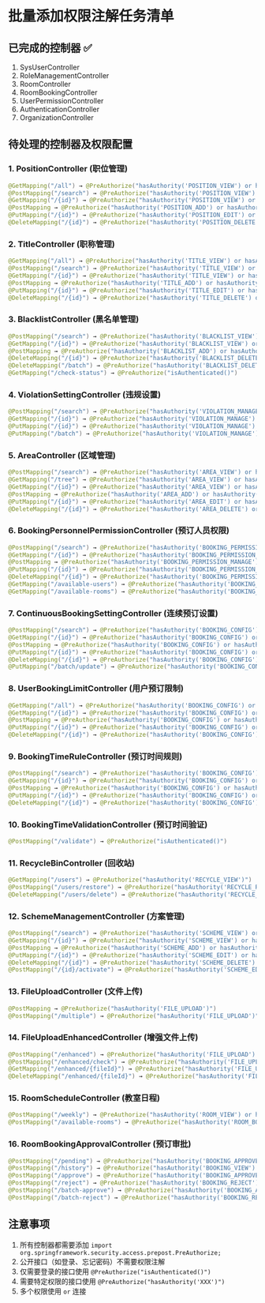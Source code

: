 # 批量添加权限注解任务清单

## 已完成的控制器 ✅
1. SysUserController
2. RoleManagementController
3. RoomController
4. RoomBookingController
5. UserPermissionController
6. AuthenticationController
7. OrganizationController

## 待处理的控制器及权限配置

### 1. PositionController (职位管理)
```java
@GetMapping("/all") → @PreAuthorize("hasAuthority('POSITION_VIEW') or hasAuthority('POSITION_MANAGE')")
@PostMapping("/search") → @PreAuthorize("hasAuthority('POSITION_VIEW') or hasAuthority('POSITION_MANAGE')")
@GetMapping("/{id}") → @PreAuthorize("hasAuthority('POSITION_VIEW') or hasAuthority('POSITION_MANAGE')")
@PostMapping → @PreAuthorize("hasAuthority('POSITION_ADD') or hasAuthority('POSITION_MANAGE')")
@PutMapping("/{id}") → @PreAuthorize("hasAuthority('POSITION_EDIT') or hasAuthority('POSITION_MANAGE')")
@DeleteMapping("/{id}") → @PreAuthorize("hasAuthority('POSITION_DELETE') or hasAuthority('POSITION_MANAGE')")
```

### 2. TitleController (职称管理)
```java
@GetMapping("/all") → @PreAuthorize("hasAuthority('TITLE_VIEW') or hasAuthority('TITLE_MANAGE')")
@PostMapping("/search") → @PreAuthorize("hasAuthority('TITLE_VIEW') or hasAuthority('TITLE_MANAGE')")
@GetMapping("/{id}") → @PreAuthorize("hasAuthority('TITLE_VIEW') or hasAuthority('TITLE_MANAGE')")
@PostMapping → @PreAuthorize("hasAuthority('TITLE_ADD') or hasAuthority('TITLE_MANAGE')")
@PutMapping("/{id}") → @PreAuthorize("hasAuthority('TITLE_EDIT') or hasAuthority('TITLE_MANAGE')")
@DeleteMapping("/{id}") → @PreAuthorize("hasAuthority('TITLE_DELETE') or hasAuthority('TITLE_MANAGE')")
```

### 3. BlacklistController (黑名单管理)
```java
@PostMapping("/search") → @PreAuthorize("hasAuthority('BLACKLIST_VIEW') or hasAuthority('BLACKLIST_MANAGE')")
@GetMapping("/{id}") → @PreAuthorize("hasAuthority('BLACKLIST_VIEW') or hasAuthority('BLACKLIST_MANAGE')")
@PostMapping → @PreAuthorize("hasAuthority('BLACKLIST_ADD') or hasAuthority('BLACKLIST_MANAGE')")
@DeleteMapping("/{id}") → @PreAuthorize("hasAuthority('BLACKLIST_DELETE') or hasAuthority('BLACKLIST_MANAGE')")
@DeleteMapping("/batch") → @PreAuthorize("hasAuthority('BLACKLIST_DELETE') or hasAuthority('BLACKLIST_MANAGE')")
@GetMapping("/check-status") → @PreAuthorize("isAuthenticated()")
```

### 4. ViolationSettingController (违规设置)
```java
@PostMapping("/search") → @PreAuthorize("hasAuthority('VIOLATION_MANAGE') or hasAuthority('SYSTEM_CONFIG')")
@GetMapping("/{id}") → @PreAuthorize("hasAuthority('VIOLATION_MANAGE') or hasAuthority('SYSTEM_CONFIG')")
@PutMapping("/{id}") → @PreAuthorize("hasAuthority('VIOLATION_MANAGE') or hasAuthority('SYSTEM_CONFIG')")
@PutMapping("/batch") → @PreAuthorize("hasAuthority('VIOLATION_MANAGE') or hasAuthority('SYSTEM_CONFIG')")
```

### 5. AreaController (区域管理)
```java
@PostMapping("/search") → @PreAuthorize("hasAuthority('AREA_VIEW') or hasAuthority('AREA_MANAGE')")
@GetMapping("/tree") → @PreAuthorize("hasAuthority('AREA_VIEW') or hasAuthority('AREA_MANAGE')")
@GetMapping("/{id}") → @PreAuthorize("hasAuthority('AREA_VIEW') or hasAuthority('AREA_MANAGE')")
@PostMapping → @PreAuthorize("hasAuthority('AREA_ADD') or hasAuthority('AREA_MANAGE')")
@PutMapping("/{id}") → @PreAuthorize("hasAuthority('AREA_EDIT') or hasAuthority('AREA_MANAGE')")
@DeleteMapping("/{id}") → @PreAuthorize("hasAuthority('AREA_DELETE') or hasAuthority('AREA_MANAGE')")
```

### 6. BookingPersonnelPermissionController (预订人员权限)
```java
@PostMapping("/search") → @PreAuthorize("hasAuthority('BOOKING_PERMISSION_MANAGE')")
@GetMapping("/{id}") → @PreAuthorize("hasAuthority('BOOKING_PERMISSION_MANAGE')")
@PostMapping → @PreAuthorize("hasAuthority('BOOKING_PERMISSION_MANAGE')")
@PutMapping("/{id}") → @PreAuthorize("hasAuthority('BOOKING_PERMISSION_MANAGE')")
@DeleteMapping("/{id}") → @PreAuthorize("hasAuthority('BOOKING_PERMISSION_MANAGE')")
@GetMapping("/available-users") → @PreAuthorize("hasAuthority('BOOKING_PERMISSION_MANAGE')")
@GetMapping("/available-rooms") → @PreAuthorize("hasAuthority('BOOKING_PERMISSION_MANAGE')")
```

### 7. ContinuousBookingSettingController (连续预订设置)
```java
@PostMapping("/search") → @PreAuthorize("hasAuthority('BOOKING_CONFIG') or hasAuthority('SYSTEM_CONFIG')")
@GetMapping("/{id}") → @PreAuthorize("hasAuthority('BOOKING_CONFIG') or hasAuthority('SYSTEM_CONFIG')")
@PostMapping → @PreAuthorize("hasAuthority('BOOKING_CONFIG') or hasAuthority('SYSTEM_CONFIG')")
@PutMapping("/{id}") → @PreAuthorize("hasAuthority('BOOKING_CONFIG') or hasAuthority('SYSTEM_CONFIG')")
@DeleteMapping("/{id}") → @PreAuthorize("hasAuthority('BOOKING_CONFIG') or hasAuthority('SYSTEM_CONFIG')")
@PutMapping("/batch/update") → @PreAuthorize("hasAuthority('BOOKING_CONFIG') or hasAuthority('SYSTEM_CONFIG')")
```

### 8. UserBookingLimitController (用户预订限制)
```java
@GetMapping("/all") → @PreAuthorize("hasAuthority('BOOKING_CONFIG') or hasAuthority('SYSTEM_CONFIG')")
@GetMapping("/{id}") → @PreAuthorize("hasAuthority('BOOKING_CONFIG') or hasAuthority('SYSTEM_CONFIG')")
@PostMapping → @PreAuthorize("hasAuthority('BOOKING_CONFIG') or hasAuthority('SYSTEM_CONFIG')")
@PutMapping("/{id}") → @PreAuthorize("hasAuthority('BOOKING_CONFIG') or hasAuthority('SYSTEM_CONFIG')")
@DeleteMapping("/{id}") → @PreAuthorize("hasAuthority('BOOKING_CONFIG') or hasAuthority('SYSTEM_CONFIG')")
```

### 9. BookingTimeRuleController (预订时间规则)
```java
@PostMapping("/search") → @PreAuthorize("hasAuthority('BOOKING_CONFIG') or hasAuthority('SYSTEM_CONFIG')")
@GetMapping("/{id}") → @PreAuthorize("hasAuthority('BOOKING_CONFIG') or hasAuthority('SYSTEM_CONFIG')")
@PostMapping → @PreAuthorize("hasAuthority('BOOKING_CONFIG') or hasAuthority('SYSTEM_CONFIG')")
@PutMapping("/{id}") → @PreAuthorize("hasAuthority('BOOKING_CONFIG') or hasAuthority('SYSTEM_CONFIG')")
@DeleteMapping("/{id}") → @PreAuthorize("hasAuthority('BOOKING_CONFIG') or hasAuthority('SYSTEM_CONFIG')")
```

### 10. BookingTimeValidationController (预订时间验证)
```java
@PostMapping("/validate") → @PreAuthorize("isAuthenticated()")
```

### 11. RecycleBinController (回收站)
```java
@GetMapping("/users") → @PreAuthorize("hasAuthority('RECYCLE_VIEW')")
@PostMapping("/users/restore") → @PreAuthorize("hasAuthority('RECYCLE_RESTORE')")
@DeleteMapping("/users/delete") → @PreAuthorize("hasAuthority('RECYCLE_DELETE')")
```

### 12. SchemeManagementController (方案管理)
```java
@PostMapping("/search") → @PreAuthorize("hasAuthority('SCHEME_VIEW') or hasAuthority('SCHEME_MANAGE')")
@GetMapping("/{id}") → @PreAuthorize("hasAuthority('SCHEME_VIEW') or hasAuthority('SCHEME_MANAGE')")
@PostMapping → @PreAuthorize("hasAuthority('SCHEME_ADD') or hasAuthority('SCHEME_MANAGE')")
@PutMapping("/{id}") → @PreAuthorize("hasAuthority('SCHEME_EDIT') or hasAuthority('SCHEME_MANAGE')")
@DeleteMapping("/{id}") → @PreAuthorize("hasAuthority('SCHEME_DELETE') or hasAuthority('SCHEME_MANAGE')")
@PostMapping("/{id}/activate") → @PreAuthorize("hasAuthority('SCHEME_EDIT') or hasAuthority('SCHEME_MANAGE')")
```

### 13. FileUploadController (文件上传)
```java
@PostMapping → @PreAuthorize("hasAuthority('FILE_UPLOAD')")
@PostMapping("/multiple") → @PreAuthorize("hasAuthority('FILE_UPLOAD')")
```

### 14. FileUploadEnhancedController (增强文件上传)
```java
@PostMapping("/enhanced") → @PreAuthorize("hasAuthority('FILE_UPLOAD') or hasAuthority('FILE_MANAGE')")
@PostMapping("/enhanced/check") → @PreAuthorize("hasAuthority('FILE_UPLOAD') or hasAuthority('FILE_MANAGE')")
@GetMapping("/enhanced/{fileId}") → @PreAuthorize("hasAuthority('FILE_UPLOAD') or hasAuthority('FILE_MANAGE')")
@DeleteMapping("/enhanced/{fileId}") → @PreAuthorize("hasAuthority('FILE_MANAGE')")
```

### 15. RoomScheduleController (教室日程)
```java
@PostMapping("/weekly") → @PreAuthorize("hasAuthority('ROOM_VIEW') or hasAuthority('BOOKING_VIEW')")
@PostMapping("/available-rooms") → @PreAuthorize("hasAuthority('ROOM_BOOK') or hasAuthority('BOOKING_CREATE')")
```

### 16. RoomBookingApprovalController (预订审批)
```java
@PostMapping("/pending") → @PreAuthorize("hasAuthority('BOOKING_APPROVE') or hasAuthority('BOOKING_MANAGE')")
@PostMapping("/history") → @PreAuthorize("hasAuthority('BOOKING_VIEW') or hasAuthority('BOOKING_MANAGE')")
@PostMapping("/approve") → @PreAuthorize("hasAuthority('BOOKING_APPROVE') or hasAuthority('BOOKING_MANAGE')")
@PostMapping("/reject") → @PreAuthorize("hasAuthority('BOOKING_REJECT') or hasAuthority('BOOKING_MANAGE')")
@PostMapping("/batch-approve") → @PreAuthorize("hasAuthority('BOOKING_APPROVE') or hasAuthority('BOOKING_MANAGE')")
@PostMapping("/batch-reject") → @PreAuthorize("hasAuthority('BOOKING_REJECT') or hasAuthority('BOOKING_MANAGE')")
```

## 注意事项
1. 所有控制器都需要添加 `import org.springframework.security.access.prepost.PreAuthorize;`
2. 公开接口（如登录、忘记密码）不需要权限注解
3. 仅需要登录的接口使用 `@PreAuthorize("isAuthenticated()")`
4. 需要特定权限的接口使用 `@PreAuthorize("hasAuthority('XXX')")`
5. 多个权限使用 `or` 连接